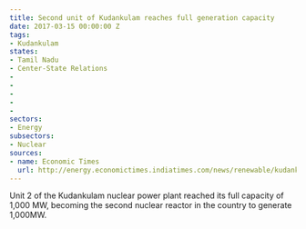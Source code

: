 ```yaml
---
title: Second unit of Kudankulam reaches full generation capacity
date: 2017-03-15 00:00:00 Z
tags:
- Kudankulam
states:
- Tamil Nadu
- Center-State Relations
- 
- 
- 
- 
- 
sectors:
- Energy
subsectors:
- Nuclear
sources:
- name: Economic Times
  url: http://energy.economictimes.indiatimes.com/news/renewable/kudankulam-unit-2-generates-full-power/57587188
---
```


Unit 2 of the Kudankulam nuclear power plant reached its full capacity of 1,000 MW, becoming the second nuclear reactor in the country to generate 1,000MW.

